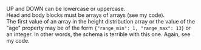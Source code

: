UP and DOWN can be lowercase or uppercase.  
Head and body blocks must be arrays of arrays (see my code).  
The first value of an array in the height distribution array or the value of the "age" property may be of the form `{"range_min": 1, "range_max": 13}`
or an integer. In other words, the schema is terrible with this one. Again, see my code.
